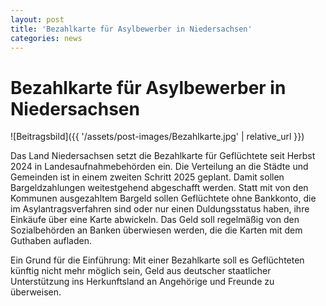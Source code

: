 ```yaml
---
layout: post
title: 'Bezahlkarte für Asylbewerber in Niedersachsen'
categories: news
---
```



Bezahlkarte für Asylbewerber in Niedersachsen
=============================================


![Beitragsbild]({{ '/assets/post-images/Bezahlkarte.jpg' | relative_url }})

Das Land Niedersachsen setzt die Bezahlkarte für Geflüchtete seit Herbst 2024 in Landesaufnahmebehörden ein. Die Verteilung an die Städte und Gemeinden ist in einem zweiten Schritt 2025 geplant. Damit sollen Bargeldzahlungen weitestgehend abgeschafft werden. Statt mit von den Kommunen ausgezahltem Bargeld sollen Geflüchtete ohne Bankkonto, die im Asylantragsverfahren sind oder nur einen Duldungsstatus haben, ihre Einkäufe über eine Karte abwickeln. Das Geld soll regelmäßig von den Sozialbehörden an Banken überwiesen werden, die die Karten mit dem Guthaben aufladen.

Ein Grund für die Einführung: Mit einer Bezahlkarte soll es Geflüchteten künftig nicht mehr möglich sein, Geld aus deutscher staatlicher Unterstützung ins Herkunftsland an Angehörige und Freunde zu überweisen.

 

